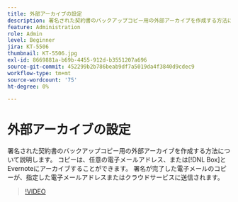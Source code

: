 ```yaml
---
title: 外部アーカイブの設定
description: 署名された契約書のバックアップコピー用の外部アーカイブを作成する方法について説明します。
feature: Administration
role: Admin
level: Beginner
jira: KT-5506
thumbnail: KT-5506.jpg
exl-id: 8669881a-b69b-4455-912d-b3551207a696
source-git-commit: 452299b2b786beab9df7a5019da4f3840d9cdec9
workflow-type: tm+mt
source-wordcount: '75'
ht-degree: 0%

---
```


# 外部アーカイブの設定

署名された契約書のバックアップコピー用の外部アーカイブを作成する方法について説明します。 コピーは、任意の電子メールアドレス、または[!DNL Box]とEvernoteにアーカイブすることができます。 署名が完了した電子メールのコピーが、指定した電子メールアドレスまたはクラウドサービスに送信されます。

>[!VIDEO](https://video.tv.adobe.com/v/3409072?quality=12&learn=on&hidetitle=true)
